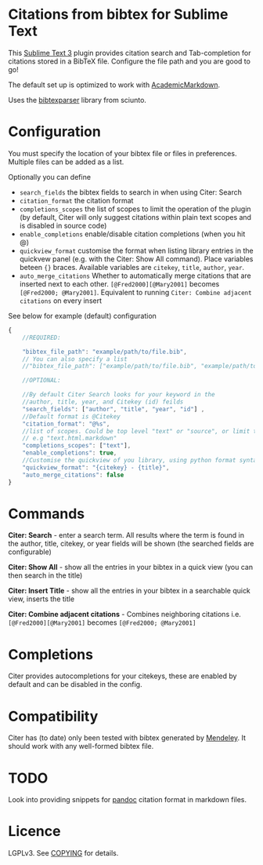 # Citations from bibtex for Sublime Text

This [Sublime Text 3](https://www.sublimetext.com/3) plugin provides citation search and Tab-completion for citations stored in a BibTeX file. Configure the file path and you are good to go!

The default set up is optimized to work with [AcademicMarkdown](https://github.com/mangecoeur/AcademicMarkdown).

Uses the [bibtexparser](https://github.com/sciunto/python-bibtexparser) library from sciunto.

# Configuration

You must specify the location of your bibtex file or files in preferences. Multiple files can be added as a list.

Optionally you can define 
- `search_fields` the bibtex fields to search in when using Citer: Search
- `citation_format` the citation format
- `completions_scopes` the list of scopes to limit the operation of the plugin (by default, Citer will only suggest citations within plain text scopes and is disabled in source code)
- `enable_completions` enable/disable citation completions (when you hit @)
- `quickview_format` customise the format when listing library entries in the quickvew panel (e.g. with the Citer: Show All command). Place variables beteen `{}` braces. Available variables are `citekey`, `title`, `author`, `year`.
- `auto_merge_citations` Whether to automatically merge citations that are inserted next to each other. `[@Fred2000][@Mary2001]` becomes `[@Fred2000; @Mary2001]`. Equivalent to running `Citer: Combine adjacent citations` on every insert

See below for example (default) configuration


```js
{
    //REQUIRED:

    "bibtex_file_path": "example/path/to/file.bib",
    // You can also specify a list
    //"bibtex_file_path": ["example/path/to/file.bib", "example/path/to/fileTwo.bib"],

    //OPTIONAL:

    //By default Citer Search looks for your keyword in the 
    //author, title, year, and Citekey (id) feilds
    "search_fields": ["author", "title", "year", "id"] ,
    //Default format is @Citekey
    "citation_format": "@%s",
    //list of scopes. Could be top level "text" or "source", or limit to
    // e.g "text.html.markdown"
    "completions_scopes": ["text"],
    "enable_completions": true,
    //Customise the quickview of you library, using python format syntax
    "quickview_format": "{citekey} - {title}",
    "auto_merge_citations": false
}
```


# Commands

**Citer: Search** - enter a search term. All results where the term is found in the author, title, citekey, or year fields will be shown (the searched fields are configurable)

**Citer: Show All** - show all the entries in your bibtex in a quick view (you can then search in the title)

**Citer: Insert Title** - show all the entries in your bibtex in a searchable quick view, inserts the title

**Citer: Combine adjacent citations** - Combines neighboring citations i.e. `[@Fred2000][@Mary2001]` becomes `[@Fred2000; @Mary2001]`


# Completions

Citer provides autocompletions for your citekeys, these are enabled by default and can be disabled in the config.

# Compatibility

Citer has (to date) only been tested with bibtex generated by [Mendeley](https://www.mendeley.com/). It should work with any well-formed bibtex file.

# TODO
Look into providing snippets for [pandoc](http://pandoc.org/index.html) citation format in markdown files.

# Licence
LGPLv3. See [COPYING](https://github.com/mangecoeur/Citer/blob/master/COPYING) for details.